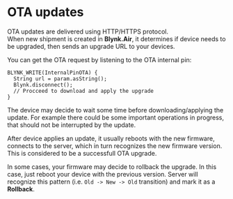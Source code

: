 # OTA updates

OTA updates are delivered using HTTP/HTTPS protocol.  
When new shipment is created in **Blynk.Air**, it determines if device needs to be upgraded, then sends an upgrade URL to your devices.

You can get the OTA request by listening to the OTA internal pin:

```text
BLYNK_WRITE(InternalPinOTA) {
  String url = param.asString();
  Blynk.disconnect();
  // Procceed to download and apply the upgrade
}
```

The device may decide to wait some time before downloading/applying the update. For example there could be some important operations in progress, that should not be interrupted by the update.

After device applies an update, it usually reboots with the new firmware, connects to the server, which in turn recognizes the new firmware version. This is considered to be a successfull OTA upgrade.

In some cases, your firmware may decide to rollback the upgrade. In this case, just reboot your device with the previous version. Server will recognize this pattern \(i.e. `Old -> New -> Old` transition\) and mark it as a **Rollback**.

